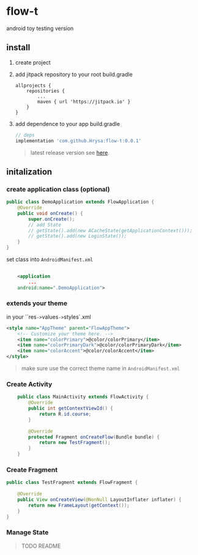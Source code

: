 # flow-t
android toy testing version

## install
1. create project
2. add jitpack repository to your root build.gradle
	
	```
	allprojects {
		repositories {
			...
			maven { url 'https://jitpack.io' }
		}
	}
	```

3. add dependence to your app build.gradle
 
	```gradle
	// deps
	implementation 'com.github.Hrysa:flow-t:0.0.1'

	```
	> latest release version see <a href="https://github.com/Hrysa/flow-t/releases">here</a>.
	

## initalization

### create application class (optional)
	
```java
public class DemoApplication extends FlowApplication {
    @Override
    public void onCreate() {
        super.onCreate();
        // add State
        // getState().add(new ACacheState(getApplicationContext()));
		// getState().add(new LoginState());
    }
}
```
set class into `AndroidManifest.xml`
	
```xml
	
	<application
		...
   	android:name=".DemoApplication">
```

### extends your theme
in your ``res`->`values`->`styles`.xml
	
```xml
<style name="AppTheme" parent="FlowAppTheme">
    <!-- Customize your theme here. -->
    <item name="colorPrimary">@color/colorPrimary</item>
    <item name="colorPrimaryDark">@color/colorPrimaryDark</item>
    <item name="colorAccent">@color/colorAccent</item>
</style>
```
> make sure use the correct theme name in `AndroidManifest.xml`

### Create Activity

```java
	public class MainActivity extends FlowActivity {
	    @Override
	    public int getContextViewId() {
	        return R.id.course;
	    }
	
	    @Override
	    protected Fragment onCreateFlow(Bundle bundle) {
	        return new TestFragment();
	    }
	}
``` 
	
### Create Fragment

```java
public class TestFragment extends FlowFragment {
	
    @Override
    public View onCreateView(@NonNull LayoutInflater inflater) {
    	return new FrameLayout(getContext());
    }
}
``` 

### Manage State
> TODO README
	
